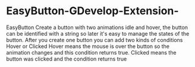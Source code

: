 # EasyButton-GDevelop-Extension-
EasyButton  Create a button with two animations idle and hover, the button can be identified with a string so later it's easy to manage the states of the button.   After you create one button you can add two kinds of conditions Hover or Clicked Hover means the mouse is over the button so the animation changes and this condition returns true. Clicked means the button was clicked and the condition returns true
